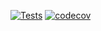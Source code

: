 [![Tests](https://github.com/carterax/crowdship/actions/workflows/tests.yml/badge.svg)](https://github.com/carterax/crowdship/actions/workflows/tests.yml) [![codecov](https://codecov.io/gh/carterax/crowdship/branch/main/graph/badge.svg?token=9NQURT1YJD)](https://codecov.io/gh/carterax/crowdship)
